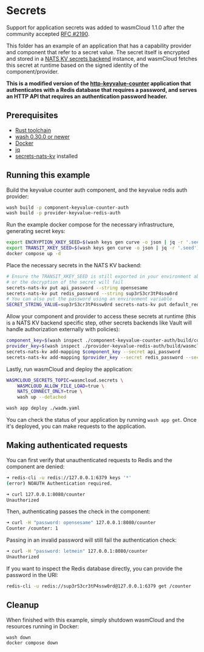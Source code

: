 # Secrets

Support for application secrets was added to wasmCloud 1.1.0 after the community accepted [RFC #2190](https://github.com/wasmCloud/wasmCloud/issues/2190).

This folder has an example of an application that has a capability provider and component that refer to a secret value. The secret itself is encrypted and stored in a [NATS KV secrets backend](../../../crates/secrets-nats-kv/) instance, and wasmCloud fetches this secret at runtime based on the signed identity of the component/provider.

**This is a modified version of the [http-keyvalue-counter](../../rust/components/http-keyvalue-counter/) application that authenticates with a Redis database that requires a password, and serves an HTTP API that requires an authentication password header.**

## Prerequisites

- [Rust toolchain](https://www.rust-lang.org/tools/install)
- [wash 0.30.0 or newer](https://wasmcloud.com/docs/installation)
- [Docker](https://www.docker.com/)
- [jq](https://jqlang.github.io/jq/download/)
- [secrets-nats-kv](../../../crates/secrets-nats-kv/) installed

## Running this example

Build the keyvalue counter auth component, and the keyvalue redis auth provider:

```bash
wash build -p component-keyvalue-counter-auth
wash build -p provider-keyvalue-redis-auth
```

Run the example docker compose for the necessary infrastructure, generating secret keys:

```bash
export ENCRYPTION_XKEY_SEED=$(wash keys gen curve -o json | jq -r '.seed')
export TRANSIT_XKEY_SEED=$(wash keys gen curve -o json | jq -r '.seed')
docker compose up -d
```

Place the necessary secrets in the NATS KV backend:

```bash
# Ensure the TRANSIT_XKEY_SEED is still exported in your environment above
# or the decryption of the secret will fail
secrets-nats-kv put api_password --string opensesame
secrets-nats-kv put redis_password --string sup3rS3cr3tP4ssw0rd
# You can also put the password using an environment variable
SECRET_STRING_VALUE=sup3rS3cr3tP4ssw0rd secrets-nats-kv put default_redis_password
```

Allow your component and provider to access these secrets at runtime (this is a NATS KV backend specific step, other secrets backends like Vault will handle authorization externally with policies):

```bash
component_key=$(wash inspect ./component-keyvalue-counter-auth/build/component_keyvalue_counter_auth_s.wasm -o json | jq -r '.component')
provider_key=$(wash inspect ./provider-keyvalue-redis-auth/build/wasmcloud-example-auth-kvredis.par.gz -o json | jq -r '.service')
secrets-nats-kv add-mapping $component_key --secret api_password
secrets-nats-kv add-mapping $provider_key --secret redis_password --secret default_redis_password
```

Lastly, run wasmCloud and deploy the application:

```bash
WASMCLOUD_SECRETS_TOPIC=wasmcloud.secrets \
    WASMCLOUD_ALLOW_FILE_LOAD=true \
    NATS_CONNECT_ONLY=true \
    wash up --detached
```

```bash
wash app deploy ./wadm.yaml
```

You can check the status of your application by running `wash app get`. Once it's deployed, you can make requests to the application.

## Making authenticated requests

You can first verify that unauthenticated requests to Redis and the component are denied:

```bash
➜ redis-cli -u redis://127.0.0.1:6379 keys '*'
(error) NOAUTH Authentication required.

➜ curl 127.0.0.1:8080/counter
Unauthorized
```

Then, authenticating passes the check in the component:

```bash
➜ curl -H "password: opensesame" 127.0.0.1:8080/counter
Counter /counter: 1
```

Passing in an invalid password will still fail the authentication check:

```bash
➜ curl -H "password: letmein" 127.0.0.1:8080/counter
Unauthorized
```

If you want to inspect the Redis database directly, you can provide the password in the URI:

```bash
redis-cli -u redis://sup3rS3cr3tP4ssw0rd@127.0.0.1:6379 get /counter
```

## Cleanup

When finished with this example, simply shutdown wasmCloud and the resources running in Docker:

```bash
wash down
docker compose down
```
